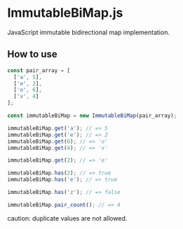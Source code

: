 # ImmutableBiMap.js
JavaScript immutable bidirectional map implementation. 

## How to use
```javascript
const pair_array = [
  ['a', 5], 
  ['e', 2],
  ['o', 6],
  ['x', 4]
];

const immutableBiMap = new ImmutableBiMap(pair_array);

immutableBiMap.get('a'); // => 5
immutableBiMap.get('e'); // => 2
immutableBiMap.get(6); // => 'o'
immutableBiMap.get(4); // => 'x'

immutableBiMap.get(2); // => 'e'

immutableBiMap.has(2); // => true
immutableBiMap.has('e'); // => true

immutableBiMap.has('z'); // => false

immutableBiMap.pair_count(); // => 4
```

caution: duplicate values are not allowed.